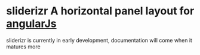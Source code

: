 # sliderizr A horizontal panel layout for [angularJs](https://angularjs.org/)

sliderizr is currently in early development, documentation will come when it matures more
